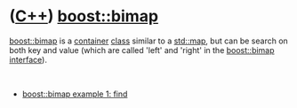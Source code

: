 # ([C++](Cpp.md)) [boost::bimap](CppBoostBimap.md)

[boost::bimap](CppBimap.md) is a [container](CppContainer.md)
[class](CppClass.md) similar to a [std::map](CppStdMap.md), but can be
search on both key and value (which are called 'left' and 'right' in the
[boost::bimap](CppBimap.md) [interface](CppInterface.md)).

 

-   [boost::bimap example 1: find](CppBimapExample1.md)

 

 

 

 

 

 

